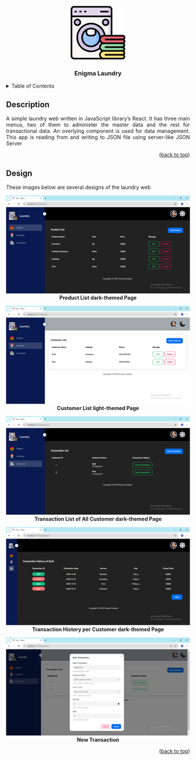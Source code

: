 <!-- # React + Vite

This template provides a minimal setup to get React working in Vite with HMR and some ESLint rules.

Currently, two official plugins are available:

- [@vitejs/plugin-react](https://github.com/vitejs/vite-plugin-react/blob/main/packages/plugin-react/README.md) uses [Babel](https://babeljs.io/) for Fast Refresh
- [@vitejs/plugin-react-swc](https://github.com/vitejs/vite-plugin-react-swc) uses [SWC](https://swc.rs/) for Fast Refresh -->

<a id="readme-top"></a>

<!-- LOGO -->
<div align="center">
  <a>
    <img src="src/assets/logo-full.png" alt="Logo" width="150" height="150">
  </a>

  <h3 align="center">Enigma Laundry</h3>
</div>

<!-- TABLE OF CONTENTS -->
<details>
  <summary>Table of Contents</summary>
  <ol>
    <li>
      <a href="#description">Description</a>
    </li>
    <li><a href="#design">Design</a></li>
  </ol>
</details>

<!-- DESCRIPTION -->

## Description

<p align="justify">A simple laundry web written in JavaScript library’s React. It has three main menus, two of them to administer the master data and the rest for transactional data. An overlying component is used for data management. This app is reading from and writing to JSON file using server-like JSON Server</p>

<p align="right">(<a href="#readme-top">back to top</a>)</p>

<!-- DESIGN -->

## Design

<p align="justify">These images below are several designs of the laundry web</p>

<div align="center"><p><img src="src/assets/img-1.png"/><br><b>Product List dark-themed Page</b></p></div>

<div align="center"><p><img src="src/assets/img-2.png"/><br><b>Customer List light-themed Page</b></p></div>

<div align="center"><p><img src="src/assets/img-3.png"/><br><b>Transaction List of All Customer dark-themed Page</b></p></div>

<div align="center"><p><img src="src/assets/img-4.png"/><br><b>Transaction History per Customer dark-themed Page</b></p></div>

<div align="center"><p><img src="src/assets/img-5.png"/><br><b>New Transaction</b></p></div>

<p align="right">(<a href="#readme-top">back to top</a>)</p>
